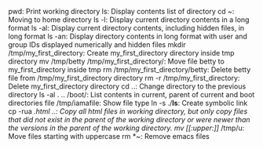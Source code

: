 pwd: Print working directory
ls: Display contents list of directory
cd ~: Moving to home directory
ls -l: Display current directory contents in a long format
ls -al: Display current directory contents, including hidden files, in long format
ls -an: Display directory contents in long format with user and group IDs displayed numerically and hidden files
mkdir /tmp/my_first_directory: Create my_first_directory directory inside tmp directory
mv /tmp/betty /tmp/my_first_directory/: Move file betty to my_first_directory inside tmp
rm /tmp/my_first_directory/betty: Delete betty file from /tmp/my_first_directory directory
rm -r /tmp/my_first_directory: Delete my_first_directory directory
cd ..: Change directory to the previous directory
ls -al . .. /boot/: List contents in current, parent of current and boot directories
file /tmp/iamafile: Show file type
ln -s ./__ls__: Create symbolic link
cp -rua *.html ..: Copy all html files in working directory,  but only copy files that did not exist in the parent of the working directory or were newer than the versions in the parent of the working directory.
mv [[:upper:]]* /tmp/u: Move files starting with uppercase
rm *~: Remove emacs files

